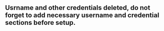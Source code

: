 ## Usrname and other credentials deleted, do not forget to add necessary username and credential sections before setup. 
